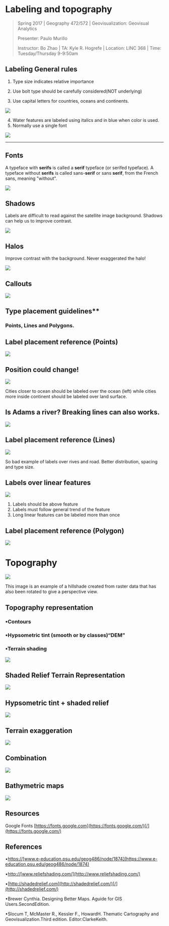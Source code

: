# **Labeling and topography**

> Spring 2017 | Geography 472/572 | Geovisualization: Geovisual Analytics
>
> Presenter: Paulo Murillo
>
> Instructor: Bo Zhao | TA: Kyle R. Hogrefe | Location: LINC 368 | Time: Tuesday/Thursday 9-9:50am

## **Labeling General rules**

1. Type size indicates relative importance


2. Use bolt type should be carefully considered(NOT underlying)


3. Use capital letters for countries, oceans and continents.

![](img/himalaya.png)

4. Water features are labeled using italics and in blue when color is used.
5. Normally use a single font

![](img/alberta.png)

------

## **Fonts**

A typeface with **serifs** is called a **serif** typeface (or serifed typeface). A typeface without **serifs** is called sans-**serif** or sans **serif**, from the French sans, meaning "without".

![](img/serif.png)

## **Shadows**

Labels are difficult to read against the satellite image background. Shadows can help us to improve contrast.

![](img/shadows.png)

## **Halos**

Improve contrast with the background. Never exaggerated the halo!

![](img/halos.png)

## Callouts

![](img/callouts.png)

## Type placement guidelines**

### **Points, Lines and Polygons**.

## **Label placement reference** (Points)

![](img/points_placement.png)

## Position could change!

![](img/position.png)

Cities closer to ocean should be labeled over the ocean (left) while cities more inside continent should be labeled over land surface.

## Is Adams a river? Breaking lines can also works.

![](img/position.png)

## **Label placement reference** (Lines)

![](img/lines.png)

So bad example of labels over rives and road.					Better distribution, spacing and type size.

## Labels over linear features

![](img/lines2.png)

1. Labels should be above feature
2. Labels must follow general trend of the feature
3. Long linear features can be labeled more than once

## Label placement reference (Polygon)

![](img/polygon.png)

# Topography

![](img/3d.png)

This image is an example of a hillshade created from raster data that has also been rotated to give a perspective view.

## Topography representation

### •Contours

### •Hypsometric tint (smooth or by classes)“DEM”

### •Terrain shading

![](img/all_3.png)



## Shaded Relief  Terrain Representation

![](img/illumination.png)

## Hypsometric tint + shaded relief

![](img/shaded_hypso.png)

## Terrain exaggeration

![](img/exaggeration.png)

## Combination

![](img/venezuela.png)

## Bathymetric maps

![](img/baty.png)

## Resources 

Google Fonts [https://fonts.google.com](https://fonts.google.com/)[/](https://fonts.google.com/)

## References

•[https://](https://www.e-education.psu.edu/geog486/node/1874)[www.e-education.psu.edu/geog486/node/1874](https://www.e-education.psu.edu/geog486/node/1874)

•[http](http://www.reliefshading.com/)[://](http://www.reliefshading.com/)[www.reliefshading.com/](http://www.reliefshading.com/)

•[http://shadedrelief.com](http://shadedrelief.com/)[/](http://shadedrelief.com/)

•Brewer Cynthia. Designing Better Maps. Aguide for GIS Users.SecondEdition. 

•Slocum T, McMaster R., Kessler F., HowardH. Thematic Cartography and Geovisualization.Third edition. Editor:ClarkeKeith.

